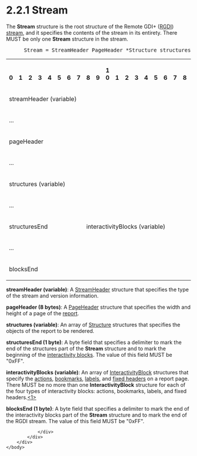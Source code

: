 <html dir="LTR" xmlns:mshelp="http://msdn.microsoft.com/mshelp" xmlns:ddue="http://ddue.schemas.microsoft.com/authoring/2003/5" xmlns:xlink="http://www.w3.org/1999/xlink" xmlns:tool="http://www.microsoft.com/tooltip">
    <head>
        <meta http-equiv="Content-Type" content="text/html; CHARSET=utf-8"></meta>
        <meta name="save" content="history"></meta>
        <title>2.2.1 Stream</title>
        <xml>
            <mshelp:toctitle title="2.2.1 Stream"></mshelp:toctitle>
            <mshelp:rltitle title="[MS-RGDI]: Stream"></mshelp:rltitle>
            <mshelp:keyword index="A" term="7f47a98a-dd16-4025-bbf9-b3603c91cf1d"></mshelp:keyword>
            <mshelp:attr name="DCSext.ContentType" value="open specification"></mshelp:attr>
            <mshelp:attr name="AssetID" value="7f47a98a-dd16-4025-bbf9-b3603c91cf1d"></mshelp:attr>
            <mshelp:attr name="TopicType" value="kbRef"></mshelp:attr>
            <mshelp:attr name="DCSext.Title" value="[MS-RGDI]: Stream" />
        </xml>
    </head>
    <body>
        <div id="header">
            <h1 class="heading">2.2.1 Stream</h1>
        </div>
        <div id="mainSection">
            <div id="mainBody">
                <div id="allHistory" class="saveHistory"></div>
                <div id="sectionSection0" class="section" name="collapseableSection">
                    

<p>The <b>Stream</b> structure is the root structure of the
Remote GDI+ (<a href="557e6223-9107-4be3-9f7c-b83beb5d16fc.html#gt_3b4b2dcd-d68b-47da-9487-52e52fc60057">RGDI</a>) <a href="557e6223-9107-4be3-9f7c-b83beb5d16fc.html#gt_f3529cd8-50da-4f36-aa0b-66af455edbb6">stream</a>, and it specifies
the contents of the stream in its entirety. There MUST be only one <b>Stream</b>
structure in the stream.</p>

<dl>
<dd>
<div><pre> Stream = StreamHeader PageHeader *Structure structuresEnd *InteractivityBlock blocksEnd
</pre></div>
</dd></dl>

<table>
 <tr>
  <th><p><br>0</p></th>
  <th><p><br>1</p></th>
  <th><p><br>2</p></th>
  <th><p><br>3</p></th>
  <th><p><br>4</p></th>
  <th><p><br>5</p></th>
  <th><p><br>6</p></th>
  <th><p><br>7</p></th>
  <th><p><br>8</p></th>
  <th><p><br>9</p></th>
  <th><p>1<br>0</p></th>
  <th><p><br>1</p></th>
  <th><p><br>2</p></th>
  <th><p><br>3</p></th>
  <th><p><br>4</p></th>
  <th><p><br>5</p></th>
  <th><p><br>6</p></th>
  <th><p><br>7</p></th>
  <th><p><br>8</p></th>
  <th><p><br>9</p></th>
  <th><p>2<br>0</p></th>
  <th><p><br>1</p></th>
  <th><p><br>2</p></th>
  <th><p><br>3</p></th>
  <th><p><br>4</p></th>
  <th><p><br>5</p></th>
  <th><p><br>6</p></th>
  <th><p><br>7</p></th>
  <th><p><br>8</p></th>
  <th><p><br>9</p></th>
  <th><p>3<br>0</p></th>
  <th><p><br>1</p></th>
 </tr>
 <tr>
  <td colspan="32">
  <p>streamHeader
  (variable)</p>
  </td>
 </tr>
 <tr>
  <td colspan="32">
  <p>...</p>
  </td>
 </tr>
 <tr>
  <td colspan="32">
  <p>pageHeader</p>
  </td>
 </tr>
 <tr>
  <td colspan="32">
  <p>...</p>
  </td>
 </tr>
 <tr>
  <td colspan="32">
  <p>structures
  (variable)</p>
  </td>
 </tr>
 <tr>
  <td colspan="32">
  <p>...</p>
  </td>
 </tr>
 <tr>
  <td colspan="8">
  <p>structuresEnd</p>
  </td>
  <td colspan="24">
  <p>interactivityBlocks
  (variable)</p>
  </td>
 </tr>
 <tr>
  <td colspan="32">
  <p>...</p>
  </td>
 </tr>
 <tr>
  <td colspan="8">
  <p>blocksEnd</p>
  </td>
  
 </tr>
</table>

<p><b>streamHeader (variable)</b>: A <a href="7ea72110-38f7-4589-bfed-3d36126a3439.html">StreamHeader</a> structure
that specifies the type of the stream and version information.</p>

<p><b>pageHeader (8 bytes)</b>: A <a href="4813e42a-b4d0-4f9d-a61c-fed03b91889d.html">PageHeader</a> structure that
specifies the width and height of a page of the <a href="557e6223-9107-4be3-9f7c-b83beb5d16fc.html#gt_556439b8-0249-44d1-894c-6c7dbd8f0a00">report</a>.</p>

<p><b>structures (variable)</b>: An array of <a href="79fc79d5-9898-4d45-a6e6-fe32941b0b21.html">Structure</a> structures that
specifies the objects of the report to be rendered.</p>

<p><b>structuresEnd (1 byte)</b>: A byte field that
specifies a delimiter to mark the end of the structures part of the <b>Stream</b>
structure and to mark the beginning of the <a href="557e6223-9107-4be3-9f7c-b83beb5d16fc.html#gt_ed51fea1-b05e-410a-b3a7-224ec5cdf845">interactivity blocks</a>. The
value of this field MUST be &quot;0xFF&quot;.</p>

<p><b>interactivityBlocks (variable)</b>: An array of <a href="462e6797-b801-4027-979d-87cb75545e6a.html">InteractivityBlock</a>
structures that specify the <a href="557e6223-9107-4be3-9f7c-b83beb5d16fc.html#gt_b178b6c0-7df9-4107-95ca-12c7f0b9900b">actions</a>,
<a href="557e6223-9107-4be3-9f7c-b83beb5d16fc.html#gt_42f9c2f4-8a4b-4d64-a0e1-fc071debdf4c">bookmarks</a>, <a href="557e6223-9107-4be3-9f7c-b83beb5d16fc.html#gt_4c56ea75-c676-4525-b131-71d71c3de91a">labels</a>, and <a href="557e6223-9107-4be3-9f7c-b83beb5d16fc.html#gt_fa3c2e3f-8831-427d-b84d-d61744433876">fixed headers</a> on a report
page. There MUST be no more than one <b>InteractivityBlock</b> structure for
each of the four types of interactivity blocks: actions, bookmarks, labels, and
fixed headers.<a id="Appendix_A_Target_1"></a><a href="5f16d945-e8a0-4cc3-9547-1c8f3e568219.html#Appendix_A_1" aria-label="Product behavior note 1">&lt;1&gt;</a></p>

<p><b>blocksEnd (1 byte)</b>: A byte field that
specifies a delimiter to mark the end of the interactivity blocks part of the <b>Stream</b>
structure and to mark the end of the RGDI stream. The value of this field MUST
be &quot;0xFF&quot;.</p>


                </div>
            </div>
        </div>
    </body>
</html>
